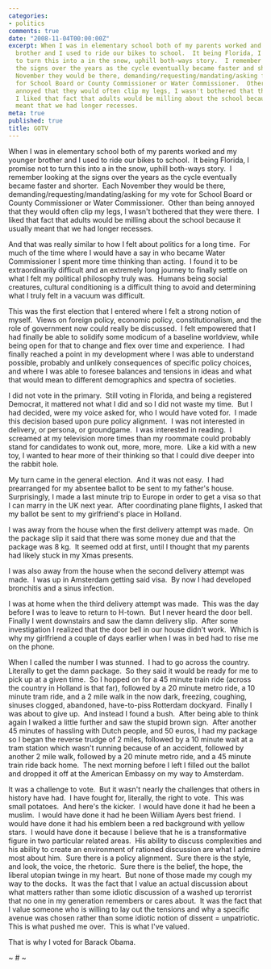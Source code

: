 ```yaml
---
categories:
- politics
comments: true
date: "2008-11-04T00:00:00Z"
excerpt: When I was in elementary school both of my parents worked and my younger
  brother and I used to ride our bikes to school.  It being Florida, I promise not
  to turn this into a in the snow, uphill both-ways story.  I remember looking at
  the signs over the years as the cycle eventually became faster and shorter.  Each
  November they would be there, demanding/requesting/mandating/asking for my vote
  for School Board or County Commissioner or Water Commissioner.  Other than being
  annoyed that they would often clip my legs, I wasn't bothered that they were there. 
  I liked that fact that adults would be milling about the school because it usually
  meant that we had longer recesses. 
meta: true
published: true
title: GOTV
---
```


When I was in elementary school both of my parents worked and my younger brother and I used to ride our bikes to school.  It being Florida, I promise not to turn this into a in the snow, uphill both-ways story.  I remember looking at the signs over the years as the cycle eventually became faster and shorter.  Each November they would be there, demanding/requesting/mandating/asking for my vote for School Board or County Commissioner or Water Commissioner.  Other than being annoyed that they would often clip my legs, I wasn't bothered that they were there.  I liked that fact that adults would be milling about the school because it usually meant that we had longer recesses.  

And that was really similar to how I felt about politics for a long time.  For much of the time where I would have a say in who became Water Commissioner I spent more time thinking than acting.  I found it to be extraordinarily difficult and an extremely long journey to finally settle on what I felt my political philosophy truly was.  Humans being social creatures, cultural conditioning is a difficult thing to avoid and determining what I truly felt in a vacuum was difficult.  

This was the first election that I entered where I felt a strong notion of myself.  Views on foreign policy, economic policy, constitutionalism, and the role of government now could really be discussed.  I felt empowered that I had finally be able to solidify some modicum of a baseline worldview, while being open for that to change and flex over time and experience.  I had finally reached a point in my development where I was able to understand possible, probably and unlikely consequences of specific policy choices, and where I was able to foresee balances and tensions in ideas and what that would mean to different demographics and spectra of societies.

I did not vote in the primary.  Still voting in Florida, and being a registered Democrat, it mattered not what I did and so I did not waste my time.  But I had decided, were my voice asked for, who I would have voted for.  I made this decision based upon pure policy alignment.  I was not interested in delivery, or persona, or groundgame.  I was interested in reading.  I screamed at my television more times than my roommate could probably stand for candidates to wonk out, more, more, more.  Like a kid with a new toy, I wanted to hear more of their thinking so that I could dive deeper into the rabbit hole.  

My turn came in the general election.  And it was not easy.  I had prearranged for my absentee ballot to be sent to my father's house.  Surprisingly, I made a last minute trip to Europe in order to get a visa so that I can marry in the UK next year.  After coordinating plane flights, I asked that my ballot be sent to my girlfriend's place in Holland.  

I was away from the house when the first delivery attempt was made.  On the package slip it said that there was some money due and that the package was 8 kg.  It seemed odd at first, until I thought that my parents had likely stuck in my Xmas presents.  

I was also away from the house when the second delivery attempt was made.  I was up in Amsterdam getting said visa.  By now I had developed bronchitis and a sinus infection.

I was at home when the third delivery attempt was made.  This was the day before I was to leave to return to H-town.  But I never heard the door bell.  Finally I went downstairs and saw the damn delivery slip.  After some investigation I realized that the door bell in our house didn't work.  Which is why my girlfriend a couple of days earlier when I was in bed had to rise me on the phone.  

When I called the number I was stunned.  I had to go across the country.  Literally to get the damn package.  So they said it would be ready for me to pick up at a given time.  So I hopped on for a 45 minute train ride (across the country in Holland is that far), followed by a 20 minute metro ride, a 10 minute tram ride, and a 2 mile walk in the now dark, freezing, coughing, sinuses clogged, abandoned, have-to-piss Rotterdam dockyard.  Finally I was about to give up.  And instead I found a bush.  After being able to think again I walked a little further and saw the stupid brown sign.  After another 45 minutes of hassling with Dutch people, and 50 euros, I had my package so I began the reverse trudge of 2 miles, followed by a 10 minute wait at a tram station which wasn't running because of an accident, followed by another 2 mile walk, followed by a 20 minute metro ride, and a 45 minute train ride back home.  The next morning before I left I filled out the ballot and dropped it off at the American Embassy on my way to Amsterdam.

It was a challenge to vote.  But it wasn't nearly the challenges that others in history have had.  I have fought for, literally, the right to vote.  This was small potatoes.  And here's the kicker.  I would have done it had he been a muslim.  I would have done it had he been William Ayers best friend.  I would have done it had his emblem been a red background with yellow stars.  I would have done it because I believe that he is a transformative figure in two particular related areas.  His ability to discuss complexities and his ability to create an environment of rationed discussion are what I admire most about him.  Sure there is a policy alignment.  Sure there is the style, and look, the voice, the rhetoric.  Sure there is the belief, the hope, the liberal utopian twinge in my heart.  But none of those made my cough my way to the docks.  It was the fact that I value an actual discussion about what matters rather than some idiotic discussion of a washed up terorrist that no one in my generation remembers or cares about.  It was the fact that I value someone who is willing to lay out the tensions and why a specific avenue was chosen rather than some idiotic notion of dissent = unpatriotic.  This is what pushed me over.  This is what I've valued.

That is why I voted for Barack Obama.

~ # ~
